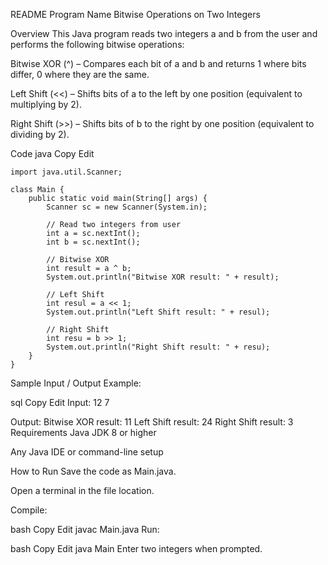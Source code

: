 README
Program Name
Bitwise Operations on Two Integers

Overview
This Java program reads two integers a and b from the user and performs the following bitwise operations:

Bitwise XOR (^) – Compares each bit of a and b and returns 1 where bits differ, 0 where they are the same.

Left Shift (<<) – Shifts bits of a to the left by one position (equivalent to multiplying by 2).

Right Shift (>>) – Shifts bits of b to the right by one position (equivalent to dividing by 2).

Code
java
Copy
Edit
```
import java.util.Scanner;

class Main {
    public static void main(String[] args) {
        Scanner sc = new Scanner(System.in);

        // Read two integers from user
        int a = sc.nextInt();
        int b = sc.nextInt();

        // Bitwise XOR
        int result = a ^ b;
        System.out.println("Bitwise XOR result: " + result);

        // Left Shift
        int resul = a << 1;
        System.out.println("Left Shift result: " + resul);

        // Right Shift
        int resu = b >> 1;
        System.out.println("Right Shift result: " + resu);
    }
}
```
Sample Input / Output
Example:

sql
Copy
Edit
Input:
12
7

Output:
Bitwise XOR result: 11
Left Shift result: 24
Right Shift result: 3
Requirements
Java JDK 8 or higher

Any Java IDE or command-line setup

How to Run
Save the code as Main.java.

Open a terminal in the file location.

Compile:

bash
Copy
Edit
javac Main.java
Run:

bash
Copy
Edit
java Main
Enter two integers when prompted.

